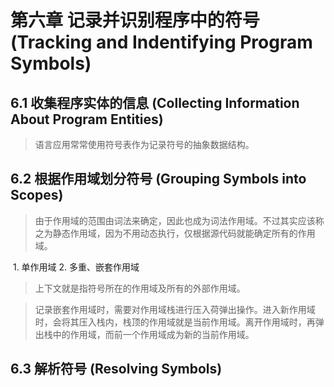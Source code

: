 # 第六章 记录并识别程序中的符号 (Tracking and Indentifying Program Symbols)

## 6.1 收集程序实体的信息 (Collecting Information About Program Entities)

> 语言应用常常使用符号表作为记录符号的抽象数据结构。


## 6.2 根据作用域划分符号 (Grouping Symbols into Scopes)

> 由于作用域的范围由词法来确定，因此也成为词法作用域。不过其实应该称之为静态作用域，因为不用动态执行，仅根据源代码就能确定所有的作用域。

 1. 单作用域
2. 多重、嵌套作用域

> 上下文就是指符号所在的作用域及所有的外部作用域。


> 记录嵌套作用域时，需要对作用域栈进行压入荷弹出操作。进入新作用域时，会将其压入栈内，栈顶的作用域就是当前作用域。离开作用域时，再弹出栈中的作用域，而前一个作用域成为新的当前作用域。

## 6.3 解析符号 (Resolving Symbols)



